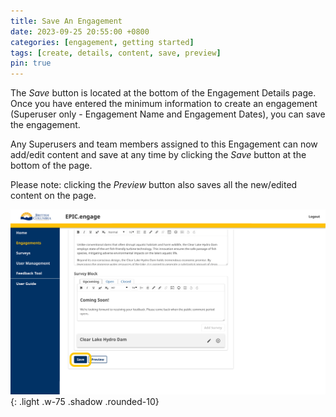 ```yaml
---
title: Save An Engagement
date: 2023-09-25 20:55:00 +0800
categories: [engagement, getting started]
tags: [create, details, content, save, preview] 
pin: true
---
```

The *Save* button is located at the bottom of the Engagement Details page. Once you have entered the minimum information to create an engagement (Superuser only - Engagement Name and Engagement Dates), you can save the engagement.

Any Superusers and team members assigned to this Engagement can now add/edit content and save at any time by clicking the *Save* button at the bottom of the page.

Please note: clicking the *Preview* button also saves all the new/edited content on the page.

![Save engagement](/assets/UserGuideImages/Images/save-an-engagement/save-an-engagement-image-of-the-bottom-of-the-engagement-details-with-the-save-button.png){: .light .w-75 .shadow .rounded-10}  
